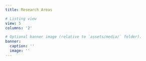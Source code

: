 ```yaml
---
title: Research Areas

# Listing view
view: 5
columns: '2'

# Optional banner image (relative to `assets/media/` folder).
banner:
  caption: ''
  image: ''
---
```

